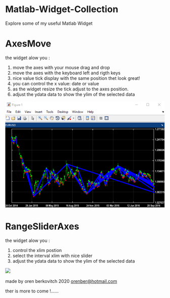 # Matlab-Widget-Collection
Explore some of my useful Matlab Widget

# AxesMove
the widget alow you :
1. move the axes with your mouse drag and drop
2. move the axes with the keyboard left and rigth keys
3. nice value tick display with the same position thet look great!
4. you can control the x value: date or value  
5. as the widget resize the tick adjust to the axes position.
6. adjust the ydata data to show the ylim of the selected data  


![AxesMove](AxesMove.gif)

# RangeSliderAxes
the widget alow you :
1. control the xlim postion 
2. select the interval xlim with nice slider 
3. adjust the ydata data to show the ylim of the selected data  


![](RangeSliderAxes.gif)




made by oren berkovitch 2020 
orenber@hotmail.com

ther is more to come !......

